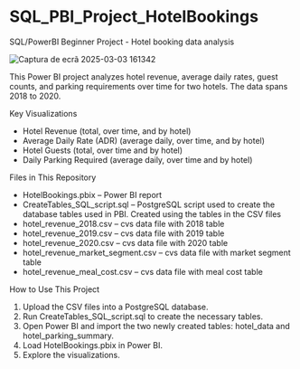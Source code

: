 # SQL_PBI_Project_HotelBookings
SQL/PowerBI Beginner Project - Hotel booking data analysis

![Captura de ecrã 2025-03-03 161342](https://github.com/user-attachments/assets/bc0df2d2-c6ea-403d-bbf9-12a716768c9e)

This Power BI project analyzes hotel revenue, average daily rates, guest counts, and parking requirements over time for two hotels. The data spans 2018 to 2020.

Key Visualizations
- Hotel Revenue (total, over time, and by hotel)
- Average Daily Rate (ADR) (average daily, over time, and by hotel)
- Hotel Guests (total, over time and by hotel)
- Daily Parking Required (average daily, over time and by hotel)

Files in This Repository
- HotelBookings.pbix – Power BI report
- CreateTables_SQL_script.sql – PostgreSQL script used to create the database tables used in PBI. Created using the tables in the CSV files
- hotel_revenue_2018.csv – cvs data file with 2018 table
- hotel_revenue_2019.csv – cvs data file with 2019 table
- hotel_revenue_2020.csv – cvs data file with 2020 table
- hotel_revenue_market_segment.csv – cvs data file with market segment table
- hotel_revenue_meal_cost.csv – cvs data file with meal cost table

How to Use This Project
1. Upload the CSV files into a PostgreSQL database.
2. Run CreateTables_SQL_script.sql to create the necessary tables.
3. Open Power BI and import the two newly created tables: hotel_data and hotel_parking_summary.
4. Load HotelBookings.pbix in Power BI.
5. Explore the visualizations.



